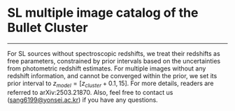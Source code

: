 # SL multiple image catalog of the Bullet Cluster
-------------------------------------------- 

For SL sources without spectroscopic redshifts, we treat their redshifts as free parameters, constrained by prior intervals based on the uncertainties from photometric redshift estimates. 
For multiple images without any redshift information, and cannot be converged within the prior, we set its prior interval to $z_{model}=[z_{cluster}+0.1, 15]$.
For more details, readers are referred to arXiv:2503.21870. Also, feel free to contact us (sang6199@yonsei.ac.kr) if you have any questions.
